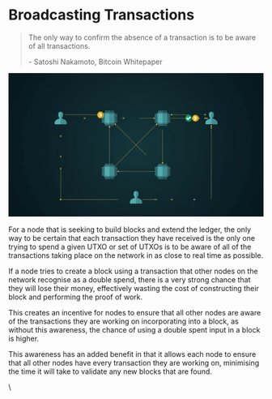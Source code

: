 # Broadcasting Transactions

> The only way to confirm the absence of a transaction is to be aware of all transactions.
>
> \- Satoshi Nakamoto, Bitcoin Whitepaper

![](<../.gitbook/assets/Theory - Transactions - Broadcasting .gif>)

For a node that is seeking to build blocks and extend the ledger, the only way to be certain that each transaction they have received is the only one trying to spend a given UTXO or set of UTXOs is to be aware of all of the transactions taking place on the network in as close to real time as possible.

If a node tries to create a block using a transaction that other nodes on the network recognise as a double spend, there is a very strong chance that they will lose their money, effectively wasting the cost of constructing their block and performing the proof of work.

This creates an incentive for nodes to ensure that all other nodes are aware of the transactions they are working on incorporating into a block, as without this awareness, the chance of using a double spent input in a block is higher.

This awareness has an added benefit in that it allows each node to ensure that all other nodes have every transaction they are working on, minimising the time it will take to validate any new blocks that are found.

\
